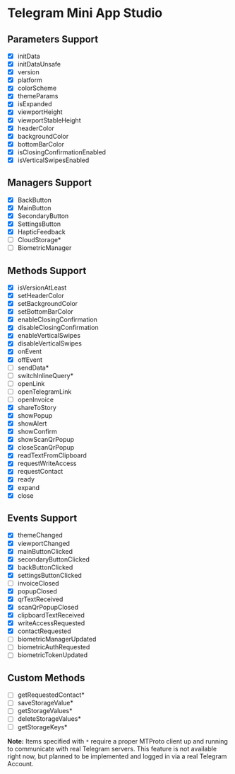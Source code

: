 # Telegram Mini App Studio

## Parameters Support
- [x] initData
- [x] initDataUnsafe
- [x] version
- [x] platform
- [x] colorScheme
- [x] themeParams
- [x] isExpanded
- [x] viewportHeight
- [x] viewportStableHeight
- [x] headerColor
- [x] backgroundColor
- [x] bottomBarColor
- [x] isClosingConfirmationEnabled
- [x] isVerticalSwipesEnabled

## Managers Support
- [x] BackButton
- [x] MainButton
- [x] SecondaryButton
- [x] SettingsButton
- [x] HapticFeedback
- [ ] CloudStorage*
- [ ] BiometricManager

## Methods Support
- [x] isVersionAtLeast
- [x] setHeaderColor
- [x] setBackgroundColor
- [x] setBottomBarColor
- [x] enableClosingConfirmation
- [x] disableClosingConfirmation
- [x] enableVerticalSwipes
- [x] disableVerticalSwipes
- [x] onEvent
- [x] offEvent
- [ ] sendData*
- [ ] switchInlineQuery*
- [ ] openLink
- [ ] openTelegramLink
- [ ] openInvoice
- [x] shareToStory
- [x] showPopup
- [x] showAlert
- [x] showConfirm
- [x] showScanQrPopup
- [x] closeScanQrPopup
- [x] readTextFromClipboard
- [x] requestWriteAccess
- [x] requestContact
- [x] ready
- [x] expand
- [x] close

## Events Support
- [x] themeChanged
- [x] viewportChanged
- [x] mainButtonClicked
- [x] secondaryButtonClicked
- [x] backButtonClicked
- [x] settingsButtonClicked
- [ ] invoiceClosed
- [x] popupClosed
- [x] qrTextReceived
- [x] scanQrPopupClosed
- [x] clipboardTextReceived
- [x] writeAccessRequested
- [x] contactRequested
- [ ] biometricManagerUpdated
- [ ] biometricAuthRequested
- [ ] biometricTokenUpdated

## Custom Methods
- [ ] getRequestedContact*
- [ ] saveStorageValue*
- [ ] getStorageValues*
- [ ] deleteStorageValues*
- [ ] getStorageKeys*

**Note:** Items specified with `*` require a proper MTProto client up and running to communicate with real Telegram servers. This feature is not available right now, but planned to be implemented and logged in via a real Telegram Account.